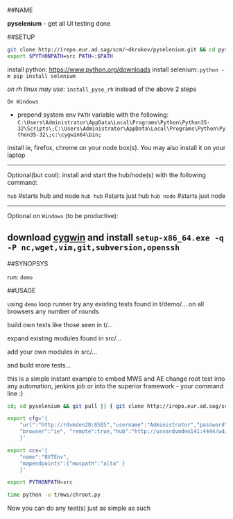 ##NAME

**pyselenium** - get all UI testing done

##SETUP

```sh 
git clone http://irepo.eur.ad.sag/scm/~dkrukov/pyselenium.git && cd pyselenium
export $PYTHONPATH=src PATH=:$PATH
```
install python:		https://www.python.org/downloads
install selenium:	`python -m pip install selenium`

_on rh linux may use:_ `install_pyse_rh` instead of the above 2 steps

`On Windows`

- prepend system env `PATH` variable with the following:
`C:\Users\Administrator\AppData\Local\Programs\Python\Python35-32\Scripts\;C:\Users\Administrator\AppData\Local\Programs\Python\Python35-32\;c:\cygwin64\bin;`


install ie, firefox, chrome on your node box(s). You may also install it on your laptop

-------------
Optional(but cool): install and start the hub/node(s) with the following command:

`hub`		#starts hub and node
`hub hub`	#starts just hub
`hub node`	#starts just node

--------------

Optional on `Windows` (to be productive):

download [cygwin](http://cygwin.com/setup-x86_64.exe) and install `setup-x86_64.exe -q -P nc,wget,vim,git,subversion,openssh` 
-------------

##SYNOPSYS

run: `demo`

##USAGE

using `demo` loop runner try any existing tests found in t/demo/... on all browsers any number of rounds

build own tests like those seen in t/...

expand existing modules found in src/...

add your own modules in src/...

and build more tests...


this is a simple instant example to embed MWS and AE change root test into any automation, jenkins job or into the superior framework - your command line :)

```bash
cd; cd pyselenium && git pull || { git clone http://irepo.eur.ad.sag/scm/~dkrukov/pyselenium.git && cd pyselenium; } 

export cfg='{  
	"url":"http://rdvmden28:8585","username":"Administrator","password":"manage",
	"browser":"ie", "remote":true,"hub":"http://usvardvmden141:4444/wd/hub","wait":10
    }'

export ccs='{
	"name":"BVTEnv",
	"mapendpoints":{"mwspath":"alta" }
    }'

export PYTHONPATH=src

time python -u t/mws/chroot.py

```

Now you can do any test(s) just as simple as such

